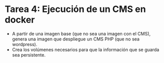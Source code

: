 # Tarea 4: Ejecución de un CMS en docker

* A partir de una imagen base (que no sea una imagen con el CMS), genera una imagen que despliegue un CMS PHP (que no sea wordpress).
* Crea los volúmenes necesarios para que la información que se guarda sea persistente.
